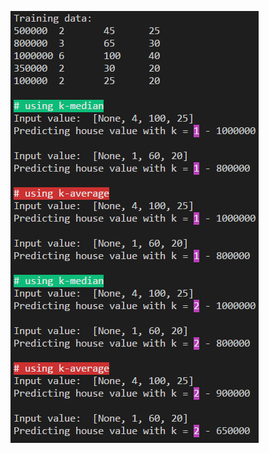 ![Screenshot](https://github.com/Henkolicious/Machine-Learning/blob/master/Assignment%201/output%20_part2.PNG)
